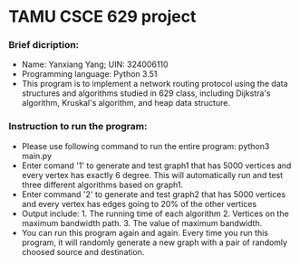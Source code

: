 # TAMU CSCE 629 project

### Brief dicription:
- Name: Yanxiang Yang; UIN: 324006110
- Programming language: Python 3.51
- This program is to implement a network routing protocol using the data structures and algorithms studied in 629 class, including Dijkstra's algorithm, Kruskal's algorithm, and heap data structure.

### Instruction to run the program:
- Please use following command to run the entire program: python3 main.py
- Enter comand '1' to generate and test graph1 that has 5000 vertices and every vertex has exactly 6 degree. This will automatically run and test three different algorithms based on graph1.
- Enter command '2' to generate and test graph2 that has 5000 vertices and every vertex has edges going to 20% of the other vertices
- Output include: 1. The running time of each algorithm 2. Vertices on the maximum bandwidth path. 3. The value of maximum bandwidth.
- You can run this program again and again. Every time you run this program, it will randomly generate a new graph with a pair of randomly choosed source and destination.
